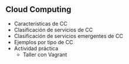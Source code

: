 ## Cloud Computing

* Características de CC
* Clasificación de servicios de CC
* Clasificación de servicios emergentes de CC
* Ejemplos por tipo de CC
* Actividad práctica
	* Taller con Vagrant

